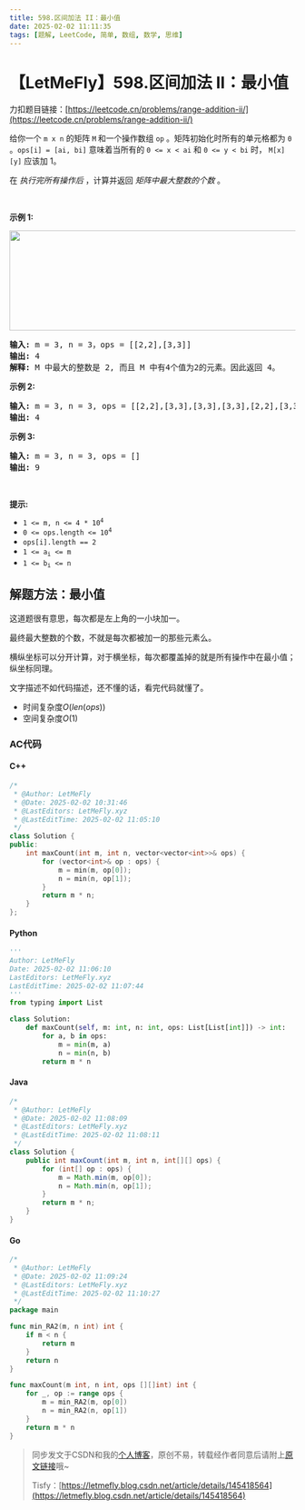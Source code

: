 ```yaml
---
title: 598.区间加法 II：最小值
date: 2025-02-02 11:11:35
tags: [题解, LeetCode, 简单, 数组, 数学, 思维]
---
```


# 【LetMeFly】598.区间加法 II：最小值

力扣题目链接：[https://leetcode.cn/problems/range-addition-ii/](https://leetcode.cn/problems/range-addition-ii/)

<p>给你一个 <code>m x&nbsp;n</code> 的矩阵&nbsp;<code>M</code><strong> </strong>和一个操作数组 <code>op</code> 。矩阵初始化时所有的单元格都为 <code>0</code> 。<code>ops[i] = [ai, bi]</code> 意味着当所有的 <code>0 &lt;= x &lt; ai</code> 和 <code>0 &lt;= y &lt; bi</code> 时， <code>M[x][y]</code> 应该加 1。</p>

<p>在&nbsp;<em>执行完所有操作后</em>&nbsp;，计算并返回&nbsp;<em>矩阵中最大整数的个数</em>&nbsp;。</p>

<p>&nbsp;</p>

<p><strong>示例 1:</strong></p>

<p><img alt="" src="https://assets.leetcode.com/uploads/2020/10/02/ex1.jpg" style="height: 176px; width: 750px;" /></p>

<pre>
<strong>输入:</strong> m = 3, n = 3，ops = [[2,2],[3,3]]
<strong>输出:</strong> 4
<strong>解释:</strong> M 中最大的整数是 2, 而且 M 中有4个值为2的元素。因此返回 4。
</pre>

<p><strong>示例 2:</strong></p>

<pre>
<strong>输入:</strong> m = 3, n = 3, ops = [[2,2],[3,3],[3,3],[3,3],[2,2],[3,3],[3,3],[3,3],[2,2],[3,3],[3,3],[3,3]]
<strong>输出:</strong> 4
</pre>

<p><strong>示例 3:</strong></p>

<pre>
<strong>输入:</strong> m = 3, n = 3, ops = []
<strong>输出:</strong> 9
</pre>

<p>&nbsp;</p>

<p><strong>提示:</strong></p>

<p><meta charset="UTF-8" /></p>

<ul>
	<li><code>1 &lt;= m, n &lt;= 4 * 10<sup>4</sup></code></li>
	<li><code>0 &lt;= ops.length &lt;= 10<sup>4</sup></code></li>
	<li><code>ops[i].length == 2</code></li>
	<li><code>1 &lt;= a<sub>i</sub>&nbsp;&lt;= m</code></li>
	<li><code>1 &lt;= b<sub>i</sub>&nbsp;&lt;= n</code></li>
</ul>


    
## 解题方法：最小值

这道题很有意思，每次都是左上角的一小块加一。

最终最大整数的个数，不就是每次都被加一的那些元素么。

横纵坐标可以分开计算，对于横坐标，每次都覆盖掉的就是所有操作中在最小值；纵坐标同理。

文字描述不如代码描述，还不懂的话，看完代码就懂了。

+ 时间复杂度$O(len(ops))$
+ 空间复杂度$O(1)$

### AC代码

#### C++

```cpp
/*
 * @Author: LetMeFly
 * @Date: 2025-02-02 10:31:46
 * @LastEditors: LetMeFly.xyz
 * @LastEditTime: 2025-02-02 11:05:10
 */
class Solution {
public:
    int maxCount(int m, int n, vector<vector<int>>& ops) {
        for (vector<int>& op : ops) {
            m = min(m, op[0]);
            n = min(n, op[1]);
        }
        return m * n;
    }
};
```

#### Python

```python
'''
Author: LetMeFly
Date: 2025-02-02 11:06:10
LastEditors: LetMeFly.xyz
LastEditTime: 2025-02-02 11:07:44
'''
from typing import List

class Solution:
    def maxCount(self, m: int, n: int, ops: List[List[int]]) -> int:
        for a, b in ops:
            m = min(m, a)
            n = min(n, b)
        return m * n
```

#### Java

```java
/*
 * @Author: LetMeFly
 * @Date: 2025-02-02 11:08:09
 * @LastEditors: LetMeFly.xyz
 * @LastEditTime: 2025-02-02 11:08:11
 */
class Solution {
    public int maxCount(int m, int n, int[][] ops) {
        for (int[] op : ops) {
            m = Math.min(m, op[0]);
            n = Math.min(n, op[1]);
        }
        return m * n;
    }
}
```

#### Go

```go
/*
 * @Author: LetMeFly
 * @Date: 2025-02-02 11:09:24
 * @LastEditors: LetMeFly.xyz
 * @LastEditTime: 2025-02-02 11:10:27
 */
package main

func min_RA2(m, n int) int {
    if m < n {
        return m
    }
    return n
}

func maxCount(m int, n int, ops [][]int) int {
    for _, op := range ops {
        m = min_RA2(m, op[0])
        n = min_RA2(n, op[1])
    }
    return m * n
}
```

> 同步发文于CSDN和我的[个人博客](https://blog.letmefly.xyz/)，原创不易，转载经作者同意后请附上[原文链接](https://blog.letmefly.xyz/2025/02/02/LeetCode%200598.%E5%8C%BA%E9%97%B4%E5%8A%A0%E6%B3%95II/)哦~
>
> Tisfy：[https://letmefly.blog.csdn.net/article/details/145418564](https://letmefly.blog.csdn.net/article/details/145418564)
